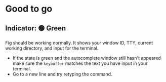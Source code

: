 # Good to go

## Indicator: 🟢  Green

Fig should be working normally. It shows your window ID, TTY, current working directory, and input for the terminal.

- If the state is green and the autocomplete window still hasn't appeared make sure the `keybuffer` matches the text you have input in your terminal.
- Go to a new line and try retyping the command.